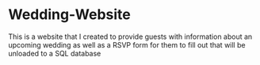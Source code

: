 # Wedding-Website
This is a website that I created to provide guests with information about an upcoming wedding as well as a RSVP form for them to fill out that will be unloaded to a SQL database
